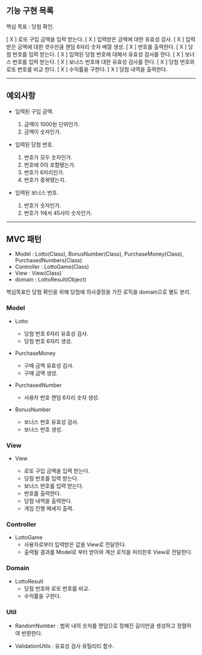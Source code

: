 ## 기능 구현 목록

핵심 목표 : 당첨 확인.

[ X ] 로또 구입 금액을 입력 받는다.
[ X ] 입력받은 금액에 대한 유효성 검사.
[ X ] 입력 받은 금액에 대한 갯수만큼 랜덤 6자리 숫자 배열 생성.
[ X ] 번호를 출력한다.
[ X ] 당첨 번호를 입력 받는다.
[ X ] 입력된 당첨 번호에 대해서 유효성 검사를 한다.
[ X ] 보너스 번호를 입력 받는다.
[ X ] 보너스 번호에 대한 유효성 검사를 한다.
[ X ] 당첨 번호와 로또 번호를 비교 한다.
[ X ] 수익률을 구한다.
[ X ] 당첨 내역을 출력한다.

---

## 예외사항

- 입력된 구입 금액.

  1. 금액이 1000원 단위인가.
  2. 금액이 숫자인가.

- 입력된 당첨 번호.

  1. 번호가 모두 숫자인가.
  2. 번호에 0이 포함됐는가.
  3. 번호가 6자리인가.
  4. 번호가 중복됐는지.

- 입력된 보너스 번호.

  1. 번호가 숫자인가.
  2. 번호가 1에서 45사이 숫자인가.

---

## MVC 패턴

- Model : Lotto(Class), BonusNumber(Class), PurchaseMoney(Class), PurchasedNumbers(Class)
- Controller : LottoGame(Class)
- View : View(Class)
- domain : LottoResult(Object)

핵심목표인 당첨 확인을 위해 당첨에 의사결정을 가진 로직을 domain으로 별도 분리.<br>

### Model

- Lotto

  - 당첨 번호 6자리 유효성 검사.
  - 당첨 번호 6자리 생성.

- PurchaseMoney

  - 구매 금액 유효성 검사.
  - 구매 금액 생성.

- PurchasedNumber

  - 사용자 번호 랜덤 6자리 숫자 생성.

- BonusNumber

  - 보너스 번호 유효성 검사.
  - 보너스 번호 생성.

### View

- View

  - 로또 구입 금액을 입력 받는다.
  - 당첨 번호를 입력 받는다.
  - 보너스 번호를 입력 받는다.
  - 번호를 출력한다.
  - 당첨 내역을 출력한다.
  - 게임 진행 메세지 출력.

### Controller

- LottoGame
  - 사용자로부터 입력받은 값을 View로 전달한다.
  - 출력될 결과를 Model로 부터 받아와 계산 로직을 처리한후 View로 전달한다.

### Domain

- LottoResult
  - 당첨 번호와 로또 번호를 비교.
  - 수익률을 구한다.

### Util

- RandomNumber : 범위 내의 숫자를 랜덤으로 정해진 길이만큼 생성하고 정렬하여 반환한다.

- ValidationUtils : 유효성 검사 유틸리티 함수.
